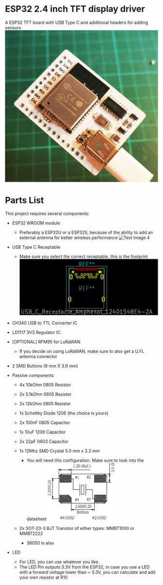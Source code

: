 # ESP32 2.4 inch TFT display driver
A ESP32 TFT board with USB Type C and additional headers for adding sensors
![Test Image 2](https://raw.githubusercontent.com/sebastianttr/ESP32_TFT/master/ESP32_TFT.PNG)
# Parts List

This project requires several components: 

* ESP32 WROOM module
  * Preferably a ESP32U or a ESP32S, because of the ability to add an external antenna for better wireless performance
  ![Test Image 4](https://imgaz2.staticbg.com/thumb/large/oaupload/banggood/images/C8/31/c5a4ec89-d064-4ed9-90bc-5f5fa804050a.jpg)
* USB Type C Receptable
  * Make sure you select the correct receptable, this is the footprint
  ![USBC](https://raw.githubusercontent.com/sebastianttr/ESP32_TFT/master/USBC.PNG)

* CH340 USB to TTL Converter IC
* LD1117 3V3 Regulator IC
* [OPTIONAL] RFM95 for LoRaWAN
   * If you decide on using LoRaWAN, make sure to also get a U.FL antenna connector 
* 2 SMD Buttons (6 mm X 3.9 mm)
* Passive components
   * 4x 10kOhm 0805 Resistor
   * 2x 5.1kOhm 0805 Resistor 
   * 2x 12kOhm 0805 Resistor
   * 1x Schottky Diode 1206 (the choice is yours)
   * 2x 100nF 0805 Capacitor
   * 1x 10uF 1206 Capacitor
   * 2x 22pF 0603 Capacitor 
   * 1x 12Mhz SMD Crystal 5.0 mm x 3.2 mm
     * You will need this configuration. Make sure to look into the datasheet 
     ![Crystal](https://raw.githubusercontent.com/sebastianttr/ESP32_TFT/master/Crystal.PNG)
   
   * 2x SOT-23-3 BJT Tranistor of either types: MMBT1000 or MMBT2222
     * S8050 is also
* LED
  * For LED, you can use whatever you like.
  * The LED Pin outputs 3.3V from the ESP32, in case you use a LED with a forward voltage lower than ~ 3.3V, you can calculate and add your own resistor at R10

